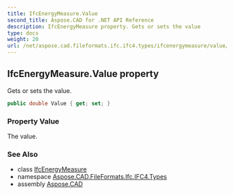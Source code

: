 ```yaml
---
title: IfcEnergyMeasure.Value
second_title: Aspose.CAD for .NET API Reference
description: IfcEnergyMeasure property. Gets or sets the value
type: docs
weight: 20
url: /net/aspose.cad.fileformats.ifc.ifc4.types/ifcenergymeasure/value/
---
```

## IfcEnergyMeasure.Value property

Gets or sets the value.

```csharp
public double Value { get; set; }
```

### Property Value

The value.

### See Also

* class [IfcEnergyMeasure](../)
* namespace [Aspose.CAD.FileFormats.Ifc.IFC4.Types](../../ifcenergymeasure/)
* assembly [Aspose.CAD](../../../)


